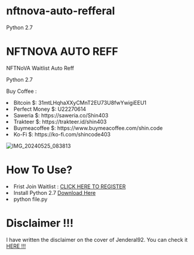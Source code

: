 # nftnova-auto-refferal

Python 2.7

# NFTNOVA AUTO REFF

<p>NFTNoVA Waitlist Auto Reff</p>

  Python 2.7

Buy Coffee :
<li>Bitcoin $: 31mtLHqhaXXyCMnT2EU73U8fwYwigiEEU1</li>
<li>Perfect Money $: U22270614</li>
<li>Saweria $: https://saweria.co/Shin403</li>
<li>Trakteer $: https://trakteer.id/shin403</li>
<li>Buymeacoffee $: https://www.buymeacoffee.com/shin.code</li>
<li>Ko-Fi $: https://ko-fi.com/shincode403</li>

![IMG_20240525_083813](https://github.com/Jenderal92/nftnofa-auto-refferal/assets/59664965/9cbe8f06-4023-4977-9f6f-9c63d623d118)


# How To Use?
<li>Frist Join Waitlist : <a href="https://nftnova.net/airdrop/?ref=582c48">CLICK HERE TO REGISTER</a></li>
<li>Install Python 2.7 <a href="https://www.python.org/ftp/python/2.7.17/python-2.7.17.amd64.msi"> Download Here</a></li>
<li>python file.py</li>

# Disclaimer !!!

<p>I have written the disclaimer on the cover of Jenderal92. You can check it <a href="https://github.com/Jenderal92">HERE !!!</a></p>
